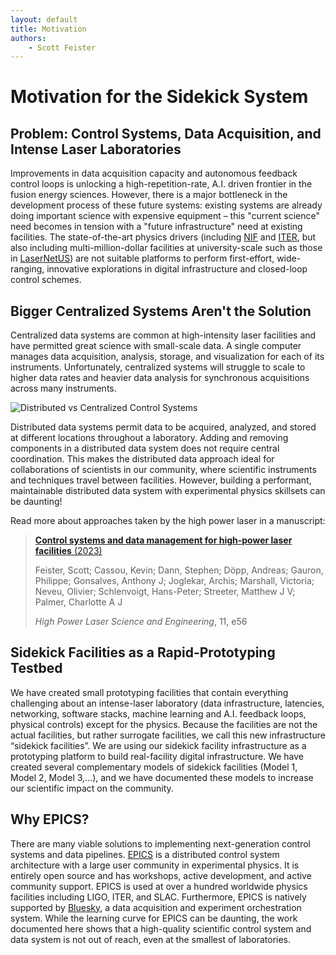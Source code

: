 ```yaml
---
layout: default
title: Motivation
authors:
    - Scott Feister
---
```


# Motivation for the Sidekick System

## Problem: Control Systems, Data Acquisition, and Intense Laser Laboratories
Improvements in data acquisition capacity and autonomous feedback control loops is unlocking a high-repetition-rate, A.I. driven frontier in the fusion energy sciences. However, there is a major bottleneck in the development process of these future systems: existing systems are already doing important science with expensive equipment – this "current science" need becomes in tension with a "future infrastructure" need at existing facilities. The state-of-the-art physics drivers (including [NIF](https://lasers.llnl.gov/about/what-is-nif) and [ITER](https://www.iter.org/mach), but also including multi-million-dollar facilities at university-scale such as those in [LaserNetUS](https://lasernetus.org/facilities)) are not suitable platforms to perform first-effort, wide-ranging, innovative explorations in digital infrastructure and closed-loop control schemes.

[//]: # (High-repetition-rate, high-power lasers will result in orders of magnitude more digital data than our field is accustomed to managing. All members of the high-intensity laser-plasma physics community are stakeholders in data and control systems for the next generation of higher-repetition-rate experiments.)

## Bigger Centralized Systems Aren't the Solution
Centralized data systems are common at high-intensity laser facilities and have permitted great science with small-scale data. A single computer manages data acquisition, analysis, storage, and visualization for each of its instruments. Unfortunately, centralized systems will struggle to scale to higher data rates and heavier data analysis for synchronous acquisitions across many instruments.

![Distributed vs Centralized Control Systems](https://user-images.githubusercontent.com/7269185/155596717-cf409000-c993-4136-91ae-369ce32a26a1.png)

Distributed data systems permit data to be acquired, analyzed, and stored at different locations throughout a laboratory. Adding and removing components in a distributed data system does not require central coordination. This makes the distributed data approach ideal for collaborations of scientists in our community, where scientific instruments and techniques travel between facilities. However, building a performant, maintainable distributed data system with experimental physics skillsets can be daunting!

Read more about approaches taken by the high power laser in a manuscript:

> [**Control systems and data management for high-power laser facilities** (2023)](https://doi.org/10.1017/hpl.2023.49)
> 
> Feister, Scott; Cassou, Kevin; Dann, Stephen; Döpp, Andreas; Gauron, Philippe; Gonsalves, Anthony J; Joglekar, Archis; Marshall, Victoria; Neveu, Olivier; Schlenvoigt, Hans-Peter; Streeter, Matthew J V; Palmer, Charlotte A J
> 
> *High Power Laser Science and Engineering*, 11, e56

## Sidekick Facilities as a Rapid-Prototyping Testbed
We have created small prototyping facilities that contain everything challenging about an intense-laser laboratory (data infrastructure, latencies, networking, software stacks, machine learning and A.I. feedback loops, physical controls) except for the physics. Because the facilities are not the actual facilities, but rather surrogate facilities, we call this new infrastructure “sidekick facilities”. We are using our sidekick facility infrastructure as a prototyping platform to build real-facility digital infrastructure. We have created several complementary models of sidekick facilities (Model 1, Model 2, Model 3,...), and we have documented these models to increase our scientific impact on the community.

## Why EPICS?
There are many viable solutions to implementing next-generation control systems and data pipelines. [EPICS](https://epics-controls.org/) is a distributed control system architecture with a large user community in experimental physics. It is entirely open source and has workshops, active development, and active community support. EPICS is used at over a hundred worldwide physics facilities including LIGO, ITER, and SLAC. Furthermore, EPICS is natively supported by [Bluesky](https://blueskyproject.io/), a data acquisition and experiment orchestration system. While the learning curve for EPICS can be daunting, the work documented here shows that a high-quality scientific control system and data system is not out of reach, even at the smallest of laboratories.
